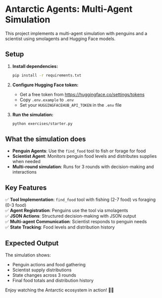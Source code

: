 # Antarctic Agents: Multi-Agent Simulation

This project implements a multi-agent simulation with penguins and a scientist using smolagents and Hugging Face models.

## Setup

1. **Install dependencies:**
   ```bash
   pip install -r requirements.txt
   ```

2. **Configure Hugging Face token:**
   - Get a free token from https://huggingface.co/settings/tokens
   - Copy `.env.example` to `.env`
   - Set your `HUGGINGFACEHUB_API_TOKEN` in the `.env` file

3. **Run the simulation:**
   ```bash
   python exercises/starter.py
   ```

## What the simulation does

- **Penguin Agents**: Use the `find_food` tool to fish or forage for food
- **Scientist Agent**: Monitors penguin food levels and distributes supplies when needed
- **Multi-round simulation**: Runs for 3 rounds with decision-making and interactions

## Key Features

✅ **Tool Implementation**: `find_food` tool with fishing (2-7 food) vs foraging (0-3 food)  
✅ **Agent Registration**: Penguins use the tool via smolagents  
✅ **JSON Actions**: Structured decision-making with JSON output  
✅ **Multi-agent Communication**: Scientist responds to penguin needs  
✅ **State Tracking**: Food levels and distribution history  

## Expected Output

The simulation shows:
- Penguin actions and food gathering
- Scientist supply distributions
- State changes across 3 rounds
- Final food totals and distribution history

Enjoy watching the Antarctic ecosystem in action! 🐧🔬
